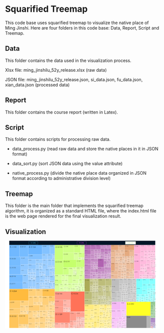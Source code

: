 # Squarified Treemap
This code base uses squarified treemap to visualize the native place of Ming Jinshi. Here are four folders in this code base: Data, Report, Script and Treemap.

## Data
This folder contains the data used in the visualization process.

Xlsx file: ming_jinshilu_52y_release.xlsx (raw data)

JSON file: ming_jinshilu_52y_release.json, si_data.json, fu_data.json, xian_data.json (processed data)

## Report
This folder contains the course report (written in Latex).

## Script
This folder contains scripts for processing  raw data.

- data_process.py (read raw data and store the native places in it in JSON format)

- data_sort.py (sort JSON data using the value attribute)

- native_process.py (divide the native place data organized in JSON format according to administrative division level)

## Treemap
This folder is the main folder that implements the squarified treemap algorithm, it is organized as a standard HTML file, where the index.html file is the web page rendered for the final visualization result.

## Visualization
![](figure.png)